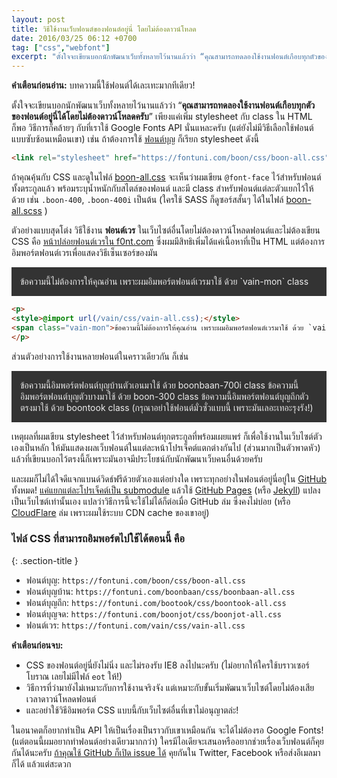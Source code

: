 ```yaml
---
layout: post
title: วิธีใช้งานเว็บฟอนต์ของฟอนต์อยู่นี่ โดยไม่ต้องดาวน์โหลด
date: 2016/03/25 06:12 +0700
tag: ["css","webfont"]
excerpt: "ตั้งใจจะเขียนบอกนักพัฒนาเว็บทั้งหลายไว้นานแล้วว่า “คุณสามารถทดลองใช้งานฟอนต์เกือบทุกตัวของฟอนต์อยู่นี่ได้โดยไม่ต้องดาวน์โหลดครับ”"
---
```


<style>@import url(/boon/css/boon-all.css)</style>

**คำเตือนก่อนอ่าน:** บทความนี้ใช้ฟอนต์ได้เละเทะมากทีเดียว!

ตั้งใจจะเขียนบอกนักพัฒนาเว็บทั้งหลายไว้นานแล้วว่า “**คุณสามารถทดลองใช้งานฟอนต์เกือบทุกตัวของฟอนต์อยู่นี่ได้โดยไม่ต้องดาวน์โหลดครับ**” เพียงแค่เพิ่ม stylesheet กับ class ใน HTML ก็พอ วิธีการก็คล้ายๆ กับที่เราใช้ Google Fonts API นั่นแหละครับ (แต่ยังไม่มีวิธีเลือกใช้ฟอนต์แบบซับซ้อนเหมือนเขา) เช่น ถ้าต้องการใช้ [ฟอนต์บุญ](/boon/) ก็เรียก stylesheet ดังนี้

~~~html
<link rel="stylesheet" href="https://fontuni.com/boon/css/boon-all.css">
~~~

ถ้าคุณคุ้นกับ CSS และดูในไฟล์ [boon-all.css](/boon/css/boon-all.css) จะเห็นว่าผมเขียน `@font-face` ไว้สำหรับฟอนต์ทั้งตระกูลแล้ว พร้อมระบุน้ำหนักกับสไตล์ของฟอนต์ และมี class สำหรับฟอนต์แต่ละตัวแยกไว้ให้ด้วย เช่น `.boon-400`, `.boon-400i` เป็นต้น (ใครใช้ SASS ก็ดูซอร์สสั้นๆ ได้ในไฟล์  [boon-all.scss](/boon/css/boon-all.scss) )

ตัวอย่างแบบสุดโต่ง วิธีใช้งาน **ฟอนต์เวร** ในเว็บไซต์อื่นโดยไม่ต้องดาวน์โหลดฟอนต์และไม่ต้องเขียน CSS คือ [หน้าปล่อยฟอนต์เวรใน f0nt.com](//www.f0nt.com/release/vain/) ซึ่งผมมีสิทธิเพิ่มได้แค่เนื้อหาที่เป็น HTML แต่ต้องการอิมพอร์ตฟอนต์เวรเพื่อแสดงวิธีเซ็นเซอร์ของมัน

<p style="background:#333; color:#eee; padding:1em;">
<style>@import url(/vain/css/vain-all.css);</style>
<span class="vain-mon">ข้อความนี้ไม่ต้องการให้คุณอ่าน เพราะผมอิมพอร์ตฟอนต์เวรมาใช้ ด้วย `vain-mon` class</span>
</p>

~~~html
<p>
<style>@import url(/vain/css/vain-all.css);</style>
<span class="vain-mon">ข้อความนี้ไม่ต้องการให้คุณอ่าน เพราะผมอิมพอร์ตฟอนต์เวรมาใช้ ด้วย `vain-mon` class</span>
</p>
~~~

ส่วนตัวอย่างการใช้งานหลายฟอนต์ในคราวเดียวกัน ก็เช่น

<p style="background:#333; color:#eee; padding:1em;">
<style>@import url(/boonbaan/css/boonbaan-all.css);</style>
<style>@import url(/boontook/css/boontook-all.css);</style>
<span class="boonbaan-700i">ข้อความนี้อิมพอร์ตฟอนต์บุญบ้านตัวเอนมาใช้ ด้วย boonbaan-700i class</span>
<span class="boon-300">ข้อความนี้อิมพอร์ตฟอนต์บุญตัวบางมาใช้ ด้วย boon-300 class</span>
<span class="boontook">ข้อความนี้อิมพอร์ตฟอนต์บุญถึกตัวตรงมาใช้ ด้วย boontook class</span>
<span class="boon-700i">(กรุณาอย่าใช้ฟอนต์มั่วซั่วแบบนี้ เพราะมันเลอะเทอะรุงรัง!)</span>
</p>

เหตุผลที่ผมเขียน stylesheet ไว้สำหรับฟอนต์ทุกตระกูลที่พร้อมเผยแพร่ ก็เพื่อใช้งานในเว็บไซต์ตัวเองเป็นหลัก ให้มันแสดงผลเว็บฟอนต์ในแต่ละหน้าโปรเจ็คต์แตกต่างกันไป (ส่วนมากเป็นตัวพาดหัว) แล้วที่เขียนบอกไว้ตรงนี้ก็เพราะมันอาจมีประโยชน์กับนักพัฒนาเว็บคนอื่นด้วยครับ

และผมก็ไม่ได้ใจดีแจกแบนด์วิดธ์ฟรีด้วยตัวเองแต่อย่างใด เพราะทุกอย่างในฟอนต์อยู่นี่อยู่ใน [GitHub](https://github.com/) ทั้งหมด! [แค่แยกแต่ละโปรเจ็คต์เป็น submodule](https://github.com/fontuni/fontuni.github.io) แล้วใช้ [GitHub Pages](https://pages.github.com/) (หรือ [Jekyll](https://jekyllrb.com/)) แปลงเป็นเว็บไซต์เท่านั้นเอง แปลว่าวิธีการนี้จะใช้ไม่ได้ก็ต่อเมื่อ GitHub ล่ม ซึ่งคงไม่บ่อย (หรือ [CloudFlare](https://www.cloudflare.com/) ล่ม เพราะผมใช้ระบบ CDN cache ของเขาอยู่)

### ไฟล์ CSS ที่สามารถอิมพอร์ตไปใช้ได้ตอนนี้ คือ
{: .section-title }

- ฟอนต์บุญ: `https://fontuni.com/boon/css/boon-all.css`
- ฟอนต์บุญบ้าน: `https://fontuni.com/boonbaan/css/boonbaan-all.css`
- ฟอนต์บุญถึก: `https://fontuni.com/bootook/css/boontook-all.css`
- ฟอนต์บุญจด: `https://fontuni.com/boonjot/css/boonjot-all.css`
- ฟอนต์เวร: `https://fontuni.com/vain/css/vain-all.css`

**คำเตือนก่อนจบ:**

- CSS ของฟอนต์อยู่นี่ยังไม่นิ่ง และไม่รองรับ IE8 ลงไปนะครับ (ไม่อยากให้ใครใช้บราวเซอร์โบราณ เลยไม่มีไฟล์ `eot` ให้!)
- วิธีการที่ว่ามายังไม่เหมาะกับการใช้งานจริงจัง แต่เหมาะกับขั้นเริ่มพัฒนาเว็บไซต์โดยไม่ต้องเสียเวลาดาวน์โหลดฟอนต์
- และอย่าใช้วิธีอิมพอร์ต CSS แบบนี้กับเว็บไซต์อื่นที่เขาไม่อนุญาตล่ะ!

ในอนาคตก็อยากทำเป็น API ให้เป็นเรื่องเป็นราวกับเขาเหมือนกัน จะได้ไม่ต้องรอ Google Fonts! (แต่ตอนนี้ผมอยากทำฟอนต์อย่างเดียวมากกว่า) ใครมีไอเดียจะเสนอหรืออยากช่วยเรื่องเว็บฟอนต์ก็คุยกันได้นะครับ [ถ้าคุณใช้ GitHub ก็เปิด issue ได้](https://github.com/fontuni/fontuni.github.io/issues) คุยกันใน Twitter, Facebook หรือส่งอีเมลมาก็ได้ แล้วแต่สะดวก
